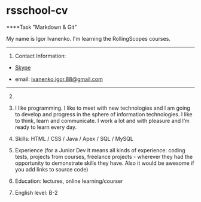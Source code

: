 # rsschool-cv
****Task "Markdown &amp; Git"


My name is Igor Ivanenko. I'm learning the RollingScopes courses.


----------

1. Contact Information: 




 - [Skype](https://join.skype.com/invite/nqhd0nfNgve2)
 
 - email: ivanenko.igor.88@gmail.com
 ----------
2. 
3. I like programming. I like to meet with new technologies and I am going to develop and progress in the sphere of information technologies.
I like to think, learn and communicate.
I work a lot and with pleasure and I’m ready to learn every day.


4. Skills: HTML / CSS / Java / Apex / SQL / MySQL

5. Experience (for a Junior Dev it means all kinds of experience: coding tests, projects from courses,
freelance projects - wherever they had the opportunity to demonstrate skills they have.
Also it would be awesome if you add links to source code)
6. Education: lectures, online learning/courser
7. English level: B-2